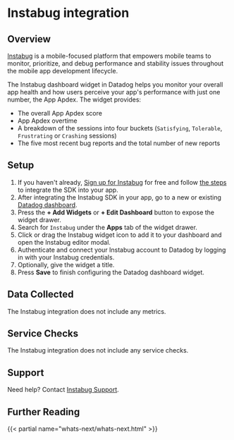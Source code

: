 # Instabug integration
## Overview

[Instabug][1] is a mobile-focused platform that empowers mobile teams to monitor, prioritize, and debug performance and stability issues throughout the mobile app development lifecycle.

The Instabug dashboard widget in Datadog helps you monitor your overall app health and how users perceive your app's performance with just one number, the App Apdex. The widget provides:
- The overall App Apdex score
- App Apdex overtime
- A breakdown of the sessions into four buckets (`Satisfying`, `Tolerable`, `Frustrating` or `Crashing` sessions)
- The five most recent bug reports and the total number of new reports


## Setup
1. If you haven't already, [Sign up for Instabug][2] for free and follow [the steps][5] to integrate the SDK into your app.
2. After integrating the Instabug SDK in your app, go to a new or existing [Datadog dashboard][4].
3. Press the **+ Add Widgets** or **+ Edit Dashboard** button to expose the widget drawer.
4. Search for `Instabug` under the **Apps** tab of the widget drawer.
5. Click or drag the Instabug widget icon to add it to your dashboard and open the Instabug editor modal.
6. Authenticate and connect your Instabug account to Datadog by logging in with your Instabug credentials.
7. Optionally, give the widget a title.
8. Press **Save** to finish configuring the Datadog dashboard widget.

## Data Collected
The Instabug integration does not include any metrics.

## Service Checks
The Instabug integration does not include any service checks.

## Support
Need help? Contact [Instabug Support][3].

## Further Reading

{{< partial name="whats-next/whats-next.html" >}}

[1]: http://instabug.com
[2]: https://dashboard.instabug.com/signup
[3]: mailto:support@instabug.com
[4]: https://app.datadoghq.com/dashboard/lists
[5]: https://docs.instabug.com/docs/introduction
[6]: https://www.datadoghq.com/blog/instabug-mobile-usability/